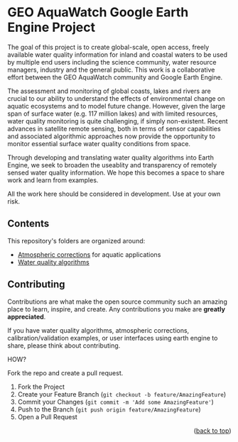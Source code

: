 # GEO AquaWatch Google Earth Engine Project

The goal of this project is to create global-scale, open access, freely available water quality information for inland and coastal waters to be used by multiple end users including the science community, water resource managers, industry and the general public. This work is a collaborative effort between the GEO AquaWatch community and Google Earth Engine. 

The assessment and monitoring of global coasts, lakes and rivers are crucial to our ability to understand the effects of environmental change on aquatic ecosystems and to model future change. However, given the large span of surface water (e.g. 117 million lakes) and with limited resources, water quality monitoring is quite challenging, if simply non-existent. Recent advances in satellite remote sensing, both in terms of sensor capabilities and associated algorithmic approaches now provide the opportunity to monitor essential surface water quality conditions from space.

Through developing and translating water quality algorithms into Earth Engine, we seek to broaden the useablity and transparency of remotely sensed water quality information. We hope this becomes a space to share work and learn from examples. 

All the work here should be considered in development. Use at your own risk.

## Contents

This repository's folders are organized around:
- [Atmospheric corrections](https://github.com/Nateme16/geo-aquawatch-water-quality/tree/main/Atmospheric%20corrections) for aquatic applications 
- [Water quality algorithms](https://github.com/Nateme16/geo-aquawatch-water-quality/tree/main/WQ%20algorithms)

## Contributing

Contributions are what make the open source community such an amazing place to learn, inspire, and create. Any contributions you make are **greatly appreciated**.

If you have water quality algorithms, atmospheric corrections, calibration/validation examples, or user interfaces using earth engine to share, please think about contributing.

HOW?

Fork the repo and create a pull request.

1. Fork the Project
2. Create your Feature Branch (`git checkout -b feature/AmazingFeature`)
3. Commit your Changes (`git commit -m 'Add some AmazingFeature'`)
4. Push to the Branch (`git push origin feature/AmazingFeature`)
5. Open a Pull Request

<p align="right">(<a href="#readme-top">back to top</a>)</p>






